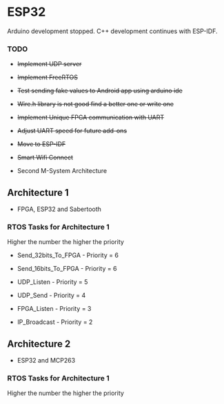 # ESP32

Arduino development stopped. C++ development continues with ESP-IDF. 

### TODO

* ~~Implement UDP server~~

* ~~Implement FreeRTOS~~

* ~~Test sending fake values to Android app using arduino ide~~

* ~~Wire.h library is not good find a better one or write one~~

* ~~Implement Unique FPGA communication with UART~~

* ~~Adjust UART speed for future add-ons~~

* ~~Move to ESP-IDF~~

* ~~Smart Wifi Connect~~

* Second M-System Architecture


## Architecture 1
* FPGA, ESP32 and Sabertooth
### RTOS Tasks for Architecture 1
Higher the number the higher the priority

* Send_32bits_To_FPGA	- Priority = 6

* Send_16bits_To_FPGA	- Priority = 6

* UDP_Listen 		- Priority = 5

* UDP_Send 		- Priority = 4

* FPGA_Listen   	- Priority = 3

* IP_Broadcast  	- Priority = 2

## Architecture 2
* ESP32 and MCP263
### RTOS Tasks for Architecture 1
Higher the number the higher the priority


